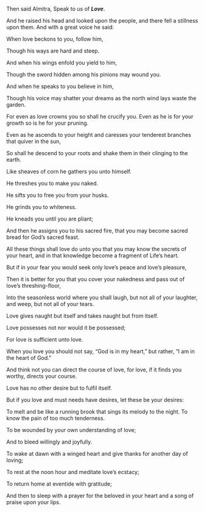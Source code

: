 Then said Almitra, Speak to us of **_Love_**.

And he raised his head and looked upon the people, and there fell a stillness upon them. And with a great voice he said:

When love beckons to you, follow him,

Though his ways are hard and steep.

And when his wings enfold you yield to him,

Though the sword hidden among his pinions may wound you.

And when he speaks to you believe in him,

Though his voice may shatter your dreams as the north wind lays waste the garden.

For even as love crowns you so shall he crucify you. Even as he is for your growth so is he for your pruning.

Even as he ascends to your height and caresses your tenderest branches that quiver in the sun,

So shall he descend to your roots and shake them in their clinging to the earth.

Like sheaves of corn he gathers you unto himself.

He threshes you to make you naked.

He sifts you to free you from your husks.

He grinds you to whiteness.

He kneads you until you are pliant;

And then he assigns you to his sacred fire, that you may become sacred bread for God’s sacred feast.

All these things shall love do unto you that you may know the secrets of your heart, and in that knowledge become a fragment of Life’s heart.

But if in your fear you would seek only love’s peace and love’s pleasure,

Then it is better for you that you cover your nakedness and pass out of love’s threshing-floor,

Into the seasonless world where you shall laugh, but not all of your laughter, and weep, but not all of your tears.

Love gives naught but itself and takes naught but from itself.

Love possesses not nor would it be possessed;

For love is sufficient unto love.

When you love you should not say, “God is in my heart,” but rather, “I am in the heart of God.”

And think not you can direct the course of love, for love, if it finds you worthy, directs your course.

Love has no other desire but to fulfil itself.

But if you love and must needs have desires, let these be your desires:

To melt and be like a running brook that sings its melody to the night. To know the pain of too much tenderness.

To be wounded by your own understanding of love;

And to bleed willingly and joyfully.

To wake at dawn with a winged heart and give thanks for another day of loving;

To rest at the noon hour and meditate love’s ecstacy;

To return home at eventide with gratitude;

And then to sleep with a prayer for the beloved in your heart and a song of praise upon your lips.